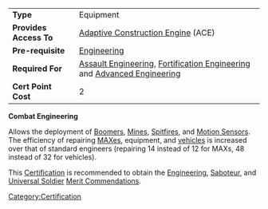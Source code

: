 |                        |                                                                                                                                                              |
| ---------------------- | ------------------------------------------------------------------------------------------------------------------------------------------------------------ |
| **Type**               | Equipment                                                                                                                                                    |
| **Provides Access To** | [Adaptive Construction Engine](Adaptive_Construction_Engine.md) (ACE)                                                                                        |
| **Pre-requisite**      | [Engineering](Engineering.md)                                                                                                                                |
| **Required For**       | [Assault Engineering](Assault_Engineering.md), [Fortification Engineering](Fortification_Engineering.md) and [Advanced Engineering](Advanced_Engineering.md) |
| **Cert Point Cost**    | 2                                                                                                                                                            |

**Combat Engineering**

Allows the deployment of
[Boomers](Adaptive_Construction_Engine.md),
[Mines](Adaptive_Construction_Engine.md),
[Spitfires](Adaptive_Construction_Engine.md), and [Motion
Sensors](Adaptive_Construction_Engine.md). The efficiency of
repairing [MAXes](Mechanized_Assault_Exo-Suit.md), equipment, and
[vehicles](vehicles.md) is increased over that of standard
engineers (repairing 14 instead of 12 for MAXs, 48 instead of 32 for
vehicles).

This [Certification](Certification.md) is recommended to obtain
the [Engineering](</Engineering_(Merit)>),
[Saboteur](Saboteur.md), and [Universal
Soldier](Universal_Soldier.md) [Merit
Commendations](Merit_Commendations.md).

[Category:Certification](Category:Certification.md)

